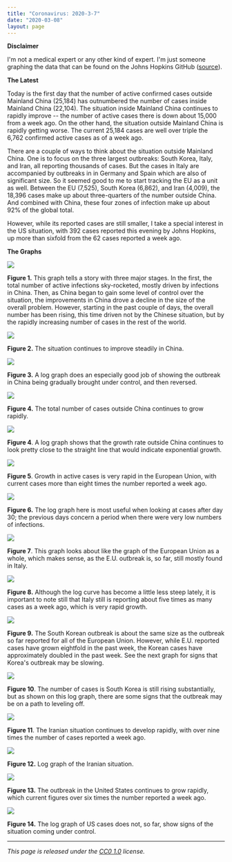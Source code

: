 ```yaml
---
title: "Coronavirus: 2020-3-7"
date: "2020-03-08"
layout: page
---
```


**Disclaimer**

I'm not a medical expert or any other kind of expert. I'm just someone graphing
the data that can be found on the Johns Hopkins GitHub
([source](https://github.com/CSSEGISandData/COVID-19/tree/master/csse_covid_19_data/csse_covid_19_daily_reports)).

**The Latest**

Today is the first day that the number of active confirmed cases outside
Mainland China (25,184) has outnumbered the number of cases inside Mainland
China (22,104). The situation inside Mainland China continues to rapidly
improve -- the number of active cases there is down about 15,000 from a week
ago. On the other hand, the situation outside Mainland China is rapidly getting
worse. The current 25,184 cases are well over triple the 6,762 confirmed active
cases as of a week ago.

There are a couple of ways to think about the situation outside Mainland China.
One is to focus on the three largest outbreaks: South Korea, Italy, and Iran,
all reporting thousands of cases. But the cases in Italy are accompanied by
outbreaks in in Germany and Spain which are also of significant size. So it
seemed good to me to start tracking the EU as a unit as well. Between the EU
(7,525), South Korea (6,862), and Iran (4,009), the 18,396 cases make up about
three-quarters of the number outside China. And combined with China, these four
zones of infection make up about 92% of the global total.

However, while its reported cases are still smaller, I take a special interest
in the US situation, with 392 cases reported this evening by Johns Hopkins, up
more than sixfold from the 62 cases reported a week ago.

**The Graphs**

![](../../i/2u.png)

**Figure 1.** This graph tells a story with three major stages. In the first,
the total number of active infections sky-rocketed, mostly driven by infections
in China. Then, as China began to gain some level of control over the
situation, the improvements in China drove a decline in the size of the overall
problem. However, starting in the past couple of days, the overall number has
been rising, this time driven not by the Chinese situation, but by the rapidly
increasing number of cases in the rest of the world.

![](../../i/2v.png)

**Figure 2.** The situation continues to improve steadily in China.

![](../../i/2w.png)

**Figure 3.** A log graph does an especially good job of showing the outbreak
in China being gradually brought under control, and then reversed.

![](../../i/2x.png)

**Figure 4.** The total number of cases outside China continues to grow
rapidly.

![](../../i/2y.png)

**Figure 4**. A log graph shows that the growth rate outside China continues to
look pretty close to the straight line that would indicate exponential growth.

![](../../i/2z.png)

**Figure 5**. Growth in active cases is very rapid in the European Union, with
current cases more than eight times the number reported a week ago.

![](../../i/3a.png)

**Figure 6.** The log graph here is most useful when looking at cases after day
30; the previous days concern a period when there were very low numbers of
infections.

![](../../i/3b.png)

**Figure 7**. This graph looks about like the graph of the European Union as a
whole, which makes sense, as the E.U. outbreak is, so far, still mostly found
in Italy.

![](../../i/3c.png)

**Figure 8.** Although the log curve has become a little less steep lately, it
is important to note still that Italy still is reporting about five times as
many cases as a week ago, which is very rapid growth.

![](../../i/3d.png)

**Figure 9.** The South Korean outbreak is about the same size as the outbreak
so far reported for all of the European Union. However, while E.U. reported
cases have grown eightfold in the past week, the Korean cases have
approximately doubled in the past week. See the next graph for signs that
Korea's outbreak may be slowing.

![](../../i/3e.png)

**Figure 10**. The number of cases is South Korea is still rising
substantially, but as shown on this log graph, there are some signs that the
outbreak may be on a path to leveling off.

![](../../i/3f.png)

**Figure 11**. The Iranian situation continues to develop rapidly, with over
nine times the number of cases reported a week ago.

![](../../i/3g.png)

**Figure 12.** Log graph of the Iranian situation.

![](../../i/3h.png)

**Figure 13.** The outbreak in the United States continues to grow rapidly,
which current figures over six times the number reported a week ago.

![](../../i/3i.png)

**Figure 14.** The log graph of US cases does not, so far, show signs of the
situation coming under control.

---

_This page is released under the [CC0
1.0](https://creativecommons.org/publicdomain/zero/1.0/) license._

